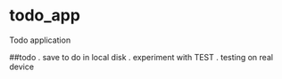 # todo_app
Todo application

##todo
. save to do in local disk
. experiment with TEST
. testing on real device
